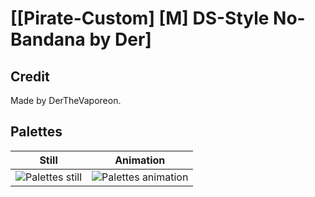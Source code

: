 # [\[Pirate-Custom\] \[M\] DS-Style No-Bandana by Der]

## Credit

Made by DerTheVaporeon.

## Palettes

| Still | Animation |
| :---: | :-------: |
| ![Palettes still](./Palettes_000.png) | ![Palettes animation](./Palettes.gif) |
